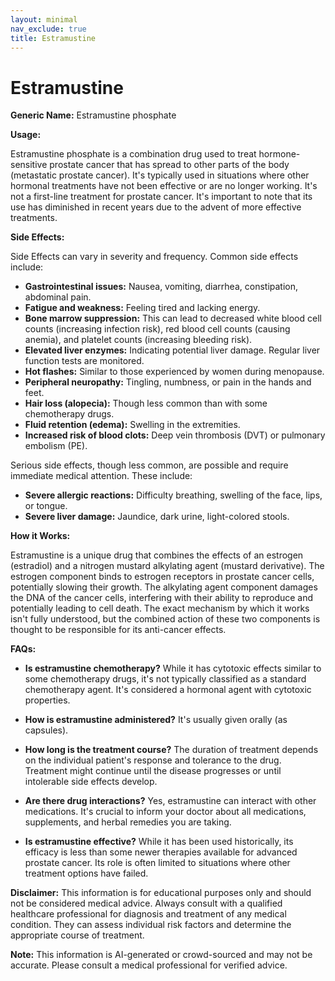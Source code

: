 ```yaml
---
layout: minimal
nav_exclude: true
title: Estramustine
---
```


# Estramustine

**Generic Name:** Estramustine phosphate

**Usage:**

Estramustine phosphate is a combination drug used to treat hormone-sensitive prostate cancer that has spread to other parts of the body (metastatic prostate cancer). It's typically used in situations where other hormonal treatments have not been effective or are no longer working. It's not a first-line treatment for prostate cancer.  It's important to note that its use has diminished in recent years due to the advent of more effective treatments.

**Side Effects:**

Side Effects can vary in severity and frequency. Common side effects include:

* **Gastrointestinal issues:** Nausea, vomiting, diarrhea, constipation, abdominal pain.
* **Fatigue and weakness:**  Feeling tired and lacking energy.
* **Bone marrow suppression:** This can lead to decreased white blood cell counts (increasing infection risk), red blood cell counts (causing anemia), and platelet counts (increasing bleeding risk).
* **Elevated liver enzymes:** Indicating potential liver damage.  Regular liver function tests are monitored.
* **Hot flashes:** Similar to those experienced by women during menopause.
* **Peripheral neuropathy:** Tingling, numbness, or pain in the hands and feet.
* **Hair loss (alopecia):** Though less common than with some chemotherapy drugs.
* **Fluid retention (edema):** Swelling in the extremities.
* **Increased risk of blood clots:**  Deep vein thrombosis (DVT) or pulmonary embolism (PE).


Serious side effects, though less common, are possible and require immediate medical attention. These include:

* **Severe allergic reactions:**  Difficulty breathing, swelling of the face, lips, or tongue.
* **Severe liver damage:**  Jaundice, dark urine, light-colored stools.


**How it Works:**

Estramustine is a unique drug that combines the effects of an estrogen (estradiol) and a nitrogen mustard alkylating agent (mustard derivative).  The estrogen component binds to estrogen receptors in prostate cancer cells, potentially slowing their growth. The alkylating agent component damages the DNA of the cancer cells, interfering with their ability to reproduce and potentially leading to cell death.  The exact mechanism by which it works isn't fully understood, but the combined action of these two components is thought to be responsible for its anti-cancer effects.

**FAQs:**

* **Is estramustine chemotherapy?**  While it has cytotoxic effects similar to some chemotherapy drugs, it's not typically classified as a standard chemotherapy agent. It's considered a hormonal agent with cytotoxic properties.

* **How is estramustine administered?**  It's usually given orally (as capsules).

* **How long is the treatment course?**  The duration of treatment depends on the individual patient's response and tolerance to the drug. Treatment might continue until the disease progresses or until intolerable side effects develop.

* **Are there drug interactions?**  Yes, estramustine can interact with other medications. It's crucial to inform your doctor about all medications, supplements, and herbal remedies you are taking.

* **Is estramustine effective?** While it has been used historically, its efficacy is less than some newer therapies available for advanced prostate cancer.  Its role is often limited to situations where other treatment options have failed.

**Disclaimer:** This information is for educational purposes only and should not be considered medical advice.  Always consult with a qualified healthcare professional for diagnosis and treatment of any medical condition.  They can assess individual risk factors and determine the appropriate course of treatment.


**Note:** This information is AI-generated or crowd-sourced and may not be accurate. Please consult a medical professional for verified advice.